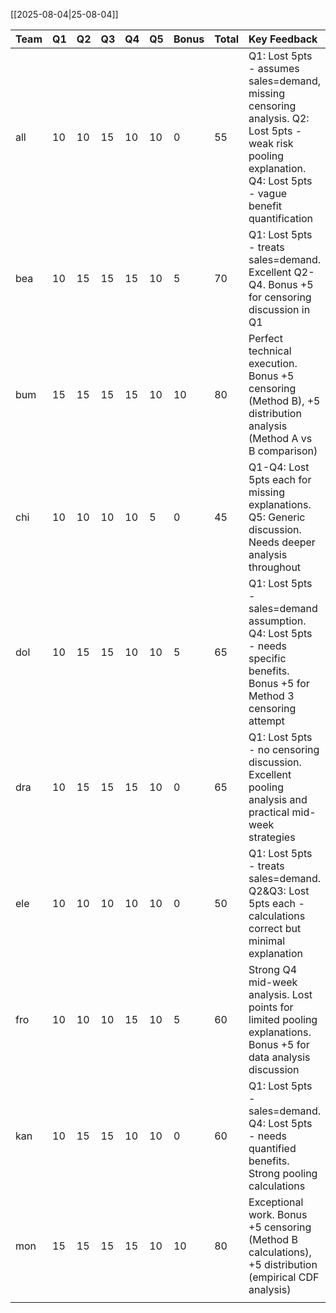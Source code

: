 [[2025-08-04|25-08-04]]

| Team | Q1  | Q2  | Q3  | Q4  | Q5  | Bonus | Total | Key Feedback |
| :--- | :-- | :-- | :-- | :-- | :-- | :---- | :---- | :----------- |
| all  | 10  | 10  | 15  | 10  | 10  | 0     | 55    | Q1: Lost 5pts - assumes sales=demand, missing censoring analysis. Q2: Lost 5pts - weak risk pooling explanation. Q4: Lost 5pts - vague benefit quantification |
| bea  | 10  | 15  | 15  | 15  | 10  | 5     | 70    | Q1: Lost 5pts - treats sales=demand. Excellent Q2-Q4. Bonus +5 for censoring discussion in Q1 |
| bum  | 15  | 15  | 15  | 15  | 10  | 10    | 80    | Perfect technical execution. Bonus +5 censoring (Method B), +5 distribution analysis (Method A vs B comparison) |
| chi  | 10  | 10  | 10  | 10  | 5   | 0     | 45    | Q1-Q4: Lost 5pts each for missing explanations. Q5: Generic discussion. Needs deeper analysis throughout |
| dol  | 10  | 15  | 15  | 10  | 10  | 5     | 65    | Q1: Lost 5pts - sales=demand assumption. Q4: Lost 5pts - needs specific benefits. Bonus +5 for Method 3 censoring attempt |
| dra  | 10  | 15  | 15  | 15  | 10  | 0     | 65    | Q1: Lost 5pts - no censoring discussion. Excellent pooling analysis and practical mid-week strategies |
| ele  | 10  | 10  | 10  | 10  | 10  | 0     | 50    | Q1: Lost 5pts - treats sales=demand. Q2&Q3: Lost 5pts each - calculations correct but minimal explanation |
| fro  | 10  | 10  | 10  | 15  | 10  | 5     | 60    | Strong Q4 mid-week analysis. Lost points for limited pooling explanations. Bonus +5 for data analysis discussion |
| kan  | 10  | 15  | 15  | 10  | 10  | 0     | 60    | Q1: Lost 5pts - sales=demand. Q4: Lost 5pts - needs quantified benefits. Strong pooling calculations |
| mon  | 15  | 15  | 15  | 15  | 10  | 10    | 80    | Exceptional work. Bonus +5 censoring (Method B calculations), +5 distribution (empirical CDF analysis) |
|      |     |     |     |     |     |       |       |              |
